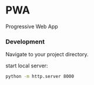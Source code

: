 # PWA
 Progressive Web App

### Development

Navigate to your project directory.

start local server:

```bash
python -m http.server 8000
```
